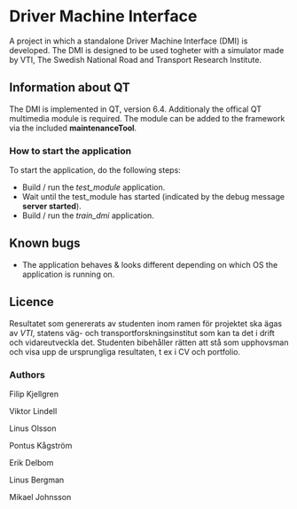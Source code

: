 # Driver Machine Interface

A project in which a standalone Driver Machine Interface (DMI) is developed. The DMI is designed to be used togheter with a simulator made by VTI, The Swedish National Road and Transport Research Institute.

## Information about QT

The DMI is implemented in QT, version 6.4. Additionaly the offical QT multimedia module is required. The module can be added to the framework via the included **maintenanceTool**.

### How to start the application

To start the application, do the following steps:

- Build / run the *test_module* application.
- Wait until the test_module has started (indicated by the debug message **server started**). 
- Build / run the *train_dmi* application. 

## Known bugs

- The application behaves & looks different depending on which OS the application is running on. 

## Licence

Resultatet som genererats av studenten inom ramen för projektet ska ägas av *VTI*, statens väg- och transportforskningsinstitut som kan ta det i drift och vidareutveckla det. Studenten bibehåller rätten att stå som upphovsman och visa upp de ursprungliga resultaten, t ex i CV och portfolio.

### Authors

Filip Kjellgren

Viktor Lindell

Linus Olsson

Pontus Kågström

Erik Delbom

Linus Bergman

Mikael Johnsson